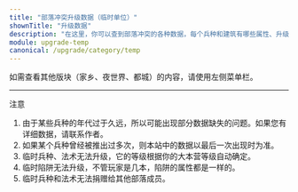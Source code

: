 ```yaml
---
title: "部落冲突升级数据（临时单位）"
shownTitle: "升级数据"
description: "在这里，你可以查到部落冲突的各种数据，每个兵种和建筑有哪些属性、升级要多久、多少资源这些东西写得清清楚楚。本页面是部落冲突临时兵种的数据。"
module: upgrade-temp
canonical: /upgrade/category/temp
---
```


<script setup>
import ListItems from '@/components/upgrade/ListItems.vue';
import ListItem from '@/components/upgrade/ListItem.vue';
</script>

如需查看其他版块（家乡、夜世界、都城）的内容，请使用左侧菜单栏。

<hr class="cp-light-row-division" />

<ListItems title="兵种" imgFolder="temp">
    <ListItem name="寒冰法师" imgSrc="0e00/Ice_Wizard_thumb.png" link="0e00-Ice-Wizard" :lazyLoading="false" />
    <ListItem name="野蛮人攻城槌" imgSrc="0e01/Battle_Ram_thumb.png" link="0e01-Battle-Ram" :lazyLoading="false" />
    <ListItem name="南瓜野蛮人" imgSrc="0e02/Pumpkin_Barbarian_thumb.png" link="0e02-Pumpkin-Barbarian" :lazyLoading="false" />
    <ListItem name="骷髅巨人" imgSrc="0e03/Giant_Skeleton_thumb.png" link="0e03-Giant-Skeleton" :lazyLoading="false" />
    <ListItem name="骷髅飞桶" imgSrc="0e04/Skeleton_Barrel_thumb.png" link="0e04-Skeleton-Barrel" :lazyLoading="false" />
    <ListItem name="艾尔普里莫" imgSrc="0e05/El_Primo_thumb.png" link="0e05-El-Primo" :lazyLoading="false" />
    <ListItem name="派对法师" imgSrc="0e06/Party_Wizard_thumb.png" link="0e06-Party-Wizard" :lazyLoading="false" />
    <ListItem name="皇家幽灵" imgSrc="0e07/Royal_Ghost_thumb.png" link="0e07-Royal-Ghost" :lazyLoading="false" />
    <ListItem name="蛮羊骑士" imgSrc="0e08/Ram_Rider_thumb.png" link="0e08-Ram-Rider" :lazyLoading="false" />
    <ListItem name="野蛮箭手" imgSrc="0e09/Barcher_thumb.png" link="0e09-Barcher" :lazyLoading="false" />
    <ListItem name="野猪法师" imgSrc="0e0a/Hog_Wizard_thumb.png" link="0e0a-Hog-Wizard" :lazyLoading="false" />
    <ListItem name="熔岩气球" imgSrc="0e0b/Lavaloon_thumb.png" link="0e0b-Lavaloon" :lazyLoading="false" />
    <ListItem name="女巫戈仑" imgSrc="0e0c/Witch_Golem_thumb.png" link="0e0c-Witch-Golem" :lazyLoading="false" />
    <ListItem name="饼干皮卡" imgSrc="0e0d/C.O.O.K.I.E_thumb.png" link="0e0d-C.O.O.K.I.E" :lazyLoading="false" />
    <ListItem name="烟花炮手" imgSrc="0e0e/Firecracker_thumb.png" link="0e0e-Firecracker" :lazyLoading="false" />
    <ListItem name="驭水青龙" imgSrc="0e0f/Azure_Dragon_thumb.png" link="0e0f-Azure-Dragon" :lazyLoading="false" />
    <ListItem name="任意球野蛮人" imgSrc="0e10/Barbarian_Kicker_thumb.png" link="0e10-Barbarian-Kicker" :lazyLoading="false" />
    <ListItem name="边线球巨人" imgSrc="0e11/Giant_Thrower_thumb.png" link="0e11-Giant-Thrower" :lazyLoading="false" />
    <ListItem name="机甲超人" imgSrc="0e12/M.E.C.H.A_thumb.png" link="0e12-M.E.C.H.A" :lazyLoading="false" />
    <ListItem name="扫帚女巫" imgSrc="0e13/Broom_Witch_thumb.png" link="0e13-Broom-Witch" :lazyLoading="false" />
</ListItems>
<ListItems title="法术" imgFolder="temp">
    <ListItem name="圣诞奇袭" imgSrc="0e80/Santas_Surprise.png" link="0e80-Santas-Surprise" :lazyLoading="false" />
    <ListItem name="生日大爆炸" imgSrc="0e81/Birthday_Boom.png" link="0e81-Birthday-Boom" :lazyLoading="false" />
    <ListItem name="袋装小冰怪" imgSrc="0e82/Bag_of_Frostmites.png" link="0e82-Bag-of-Frostmites" :lazyLoading="false" />
    <ListItem name="黄牌法术" imgSrc="0e83/Yellow_Card.png" link="0e83-Yellow-Card" :lazyLoading="false" />
</ListItems>
<ListItems title="陷阱" imgFolder="temp">
    <ListItem name="南瓜炸弹" imgSrc="0f00/Pumpkin_Bomb.png" link="0f00-Pumpkin-Bomb" />
    <ListItem name="圣诞陷阱" imgSrc="0f01/Santa_Strike.png" link="0f01-Santa-Strike" />
    <ListItem name="冰冻陷阱" imgSrc="0f02/Freeze_Trap.png" link="0f02-Freeze-Trap" />
    <ListItem name="玲珑陷阱" imgSrc="0f03/Shrink_Trap.png" link="0f03-Shrink-Trap" />
</ListItems>

<div class="cp-upgrade-index-tip">
    <SmallTitle>注意</SmallTitle>
    <ol>
        <li>由于某些兵种的年代过于久远，所以可能出现部分数据缺失的问题。如果您有详细数据，请联系作者。</li>
        <li>如果某个兵种曾经被推出过多次，则本站中的数据以最后一次出现时为准。</li>
        <li>临时兵种、法术无法升级，它的等级根据你的大本营等级自动确定。</li>
        <li>临时陷阱无法升级，不管玩家是几本，陷阱的属性都是一样的。</li>
        <li>临时兵种和法术无法捐赠给其他部落成员。</li>
    </ol>
</div>

<style>
.cp-upgrade-index-tip .cp-small-subtitle {
    margin: 0 0 1rem 0.125rem;
}
</style>